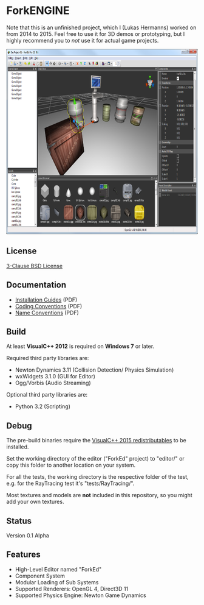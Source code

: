 ForkENGINE
==========

Note that this is an unfinished project, which I (Lukas Hermanns) worked on from 2014 to 2015.
Feel free to use it for 3D demos or prototyping, but I highly recommend you to *not* use it for actual game projects.

<p align="center"><img src="docu/Screenshots/Editor_1.png" width="768" height="486"/></p>


License
-------

[3-Clause BSD License](https://github.com/LukasBanana/ForkENGINE/blob/master/LICENSE.txt)


Documentation
-------------

- [Installation Guides](https://github.com/LukasBanana/ForkENGINE/blob/master/docu/TeX/Installation%20Guides/Installation%20Guides.pdf) (PDF)
- [Coding Conventions](https://github.com/LukasBanana/ForkENGINE/blob/master/docu/TeX/Coding%20Conventions/Coding%20Conventions.pdf) (PDF)
- [Name Conventions](https://github.com/LukasBanana/ForkENGINE/blob/master/docu/TeX/Name%20Conventions/Name%20Conventions.pdf) (PDF)


Build
-----

At least **VisualC++ 2012** is required on **Windows 7** or later.

Required third party libraries are:
* Newton Dynamics 3.11 (Collision Detection/ Physics Simulation)
* wxWidgets 3.1.0 (GUI for Editor)
* Ogg/Vorbis (Audio Streaming)

Optional third party libraries are:
* Python 3.2 (Scripting)


Debug
-----

The pre-build binaries require the [VisualC++ 2015 redistributables](https://www.microsoft.com/en-us/download/details.aspx?id=48145) to be installed.

Set the working directory of the editor ("ForkEd" project) to "editor/"
or copy this folder to another location on your system.

For all the tests, the working directory is the respective folder of the test,
e.g. for the RayTracing test it's "tests/RayTracing/".

Most textures and models are **not** included in this repository, so you might add your own textures.


Status
------

Version 0.1 Alpha


Features
--------

* High-Level Editor named "ForkEd"
* Component System
* Modular Loading of Sub Systems
* Supported Renderers: OpenGL 4, Direct3D 11
* Supported Physics Engine: Newton Game Dynamics
